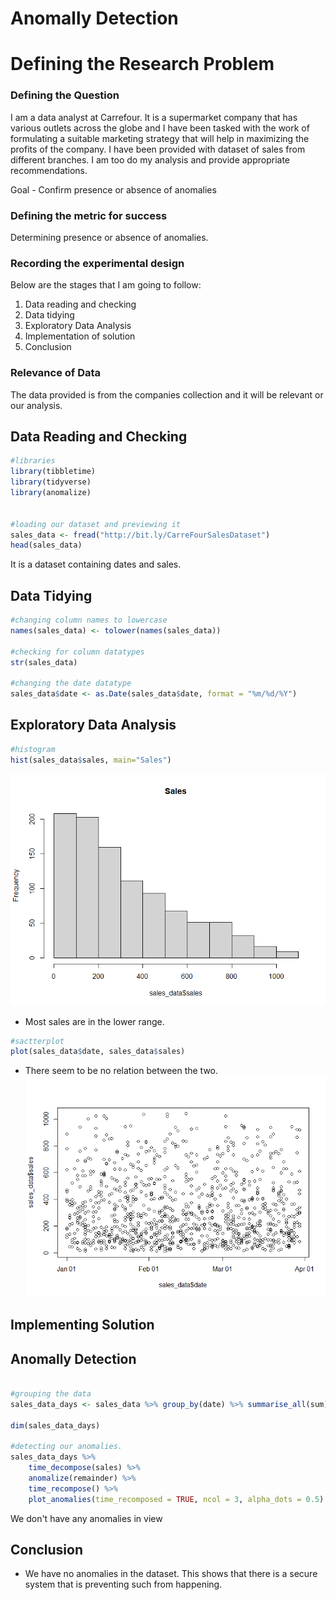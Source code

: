# **Anomally Detection**
# **Defining the Research Problem**
### **Defining the Question**
I am a data analyst at Carrefour. It is a supermarket company that has various outlets across the globe and I have been tasked with the work of formulating a suitable marketing strategy that will help in maximizing the profits of the company. I have been provided with dataset of sales from different branches. I am too do my analysis and provide appropriate recommendations.

Goal - Confirm presence or absence of anomalies

### **Defining the metric for success**
Determining presence or absence of anomalies.

### **Recording the experimental design**
Below are the stages that I am going to follow:

1. Data reading and checking
2. Data tidying
3. Exploratory Data Analysis
4. Implementation of solution
5. Conclusion

### **Relevance of Data**
The data provided is from the companies collection and it will be relevant or our analysis.

## **Data Reading and Checking**
```R
#libraries
library(tibbletime)
library(tidyverse)
library(anomalize)


#loading our dataset and previewing it
sales_data <- fread("http://bit.ly/CarreFourSalesDataset")
head(sales_data)
```
It is a dataset containing dates and sales.

## **Data Tidying**
```R
#changing column names to lowercase
names(sales_data) <- tolower(names(sales_data))

#checking for column datatypes
str(sales_data)

#changing the date datatype
sales_data$date <- as.Date(sales_data$date, format = "%m/%d/%Y")
```

## **Exploratory Data Analysis**
```R
#histogram
hist(sales_data$sales, main="Sales")
```
![*Histogram for Sales*](Rplot2.png)

 - Most sales are in the lower range.
```R
#sactterplot
plot(sales_data$date, sales_data$sales)
```
 - There seem to be no relation between the two.
![*Scatter Plot for Data*](Rplot3.png)
## **Implementing Solution**

## **Anomally Detection**

```R

#grouping the data 
sales_data_days <- sales_data %>% group_by(date) %>% summarise_all(sum) %>% as_tbl_time(date)

dim(sales_data_days)

#detecting our anomalies.
sales_data_days %>%
    time_decompose(sales) %>%
    anomalize(remainder) %>%
    time_recompose() %>%
    plot_anomalies(time_recomposed = TRUE, ncol = 3, alpha_dots = 0.5)

```
We don't have any anomalies in view

## **Conclusion**
 - We have no anomalies in the dataset. This shows that there is a secure system that is preventing such from happening.